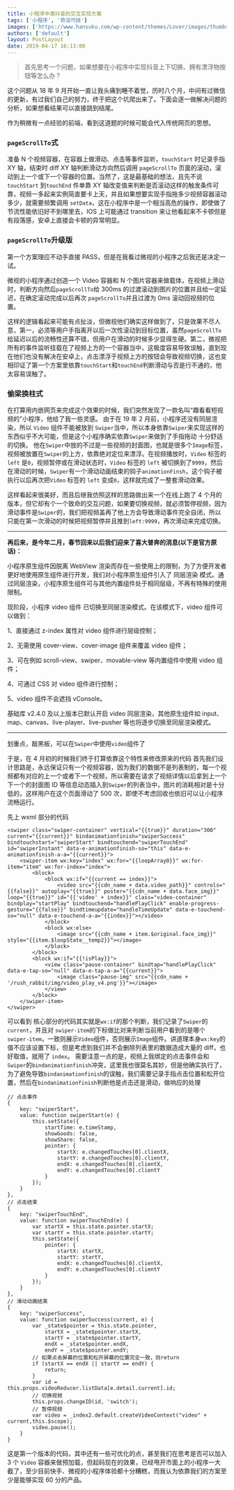 ```yaml
---
title: 小程序中类抖音的交互实现方案
tags: ['小程序', '奇淫巧技']
images: ['https://www.hansuku.com/wp-content/themes/Lover/images/thumbs/23.jpg']
authors: ['default']
layout: PostLayout
date: 2019-04-17 16:13:00
---
```


> 首先思考一个问题，如果想要在小程序中实现抖音上下切换、拥有漂浮物按钮等怎么办？

这个问题从 18 年 9 月开始一直让我头痛到睡不着觉，历时八个月，中间有过微信的更新，有过我们自己的努力，终于把这个坑爬出来了。下面会逐一做解决问题的分析，如果想看结果可以直接跳到结尾。

作为稍微有一点经验的前端，看到这道题的时候可能会代入传统网页的思想。

### `pageScrollTo`式

准备 N 个视频容器，在容器上做滑动、点击等事件监听，`touchStart` 时记录手指 XY 轴，结束时 diff XY 轴判断滑动方向然后调用 `pageScrollTo` 页面的滚动，滚动到上一个或下一个容器的位置。当然了，这是最基础的想法，且先不说`touchStart` 到`touchEnd` 件单靠 XY 轴改变值来判断是否滚动这样的触发条件可靠，视频一多起来实例简直要卡上天，并且如果想要实现手指拖多少视频容器滚动多少，就需要频繁调用 `setData`，这在小程序中是一个相当高危的操作，即使做了节流性能依旧好不到哪里去，IOS 上可能通过 transition 来让他看起来不卡顿但是有段落感，安卓上直接会卡顿的异常明显。

### `pageScrollTo`升级版

第一个方案理应不动手直接 PASS，但是在我看过微视的小程序之后我还是决定一试。

微视的小程序通过创造一个 Video 容器和 N 个图片容器来做载体，在视频上滑动时，判断方向然后`pageScrollTo`给 300ms 的过渡滚动到图片的位置并且给一定延迟，在确定滚动完成以后再次 `pageScrollTo`并且过渡为 0ms 滚动回视频的位置。

这样的逻辑看起来可能有点扯淡，但微视他们确实这样做到了，只是效果不尽人意，第一，必须等用户手指离开以后一次性滚动到目标位置，虽然`pageScrollTo`给延迟以后的流畅性还算不错，但用户在滑动的时候多少显得生硬。第二，微视把所有的事件监听挂载在了视频上方的一个容器当中，这极度容易导致误触，直到现在他们也没有解决在安卓上，点击漂浮于视频上方的按钮会导致视频切换，这也变相印证了第一个方案里依靠`touchStart`和`touchEnd`判断滑动与否是行不通的，他太容易误触了。

### 偷梁换柱式

在打算用内嵌网页来完成这个效果的时候，我们突然发现了一款名叫“趣看看短视频的”小程序，他给了我一些灵感。
由于在 19 年 2 月前，小程序还没有同层渲染，所以 `Video` 组件不能被放到 `Swiper`当中，所以本身依靠`Swiper`来实现这样的东西似乎不大可能，但是这个小程序确实依靠`Swiper`来做到了手指拖动 十分舒适的切换。
他在`Swiper`中放的不过是一些视频的封面图，也就是很多个`Image`标签，视频被放置在`Swiper`的上方，依靠绝对定位来漂浮。在视频播放时，`Video` 标签的 `left` 是`0`，视频暂停或在滑动状态时，`Video` 标签的 `left` 被切换到了`9999`，然后在滑动的时候，`Swiper`有一个滑动动画结束的钩子`animationFinsh`，这个钩子被执行以后再次把`Video` 标签的 `left` 变成`0`，这样就完成了一整套滑动效果。

这样看起来很美好，而且后继我仿照这样的思路做出来一个在线上跑了 4 个月的版本，但它却有个一个致命的交互问题，如果要切换视频，就必须暂停视频，因为滑动事件是`Swiper`的，我们把视频盖再了他上方会导致滑动事件完全自闭，所以只能在第一次滑动的时候把视频暂停并且推到`left:9999`，再次滑动来完成切换。

---

**再后来，是今年二月，春节回来以后我们迎来了喜大普奔的消息(以下是官方原话)：**

小程序原生组件因脱离 WebView 渲染而存在一些使用上的限制，为了方便开发者更好地使用原生组件进行开发，我们对小程序原生组件引入了 同层渲染 模式。通过同层渲染，小程序原生组件可与其他内置组件处于相同层级，不再有特殊的使用限制。

现阶段，小程序 video 组件 已切换至同层渲染模式。在该模式下，video 组件可以做到：

1、直接通过 z-index 属性对 video 组件进行层级控制；

2、无需使用 cover-view、cover-image 组件来覆盖 video 组件；

3、可在例如 scroll-view、swiper、movable-view 等内置组件中使用 video 组件；

4、可通过 CSS 对 video 组件进行控制；

5、video 组件不会遮挡 vConsole。

基础库 v2.4.0 及以上版本已默认开启 video 同层渲染，其他原生组件如 input、map、canvas、live-player、live-pusher 等也将逐步切换至同层渲染模式。

---

划重点，敲黑板，可以在`Swiper`中使用`video`组件了

于是，在 4 月初的时候我们终于打算依靠这个特性来修改原来的代码
首先我们设计思路是，永远保证只有一个视频容器，因为我们的数据不是列表制的，每一个视频都有对应的上一个或者下一个视频，所以需要在请求了视频详情以后拿到上一个下一个的封面图 ID 等信息动态插入到`Swiper`的列表当中，图片的消耗相对是十分低的，这样用户在这个页面滑动了 500 次，即使不考虑回收也依旧可以让小程序流畅运行。

先上 wxml 部分的代码

```
<swiper class="swiper-container" vertical="{{true}}" duration="300" current="{{current}}" bindanimationfinish="swiperSuccess" bindtouchstart="swiperStart" bindtouchend="swiperTouchEnd" id="swiperInstant" data-e-animationfinish-so="this" data-e-animationfinish-a-a="{{current}}">
    <swiper-item wx:key="index" wx:for="{{loopArray0}}" wx:for-item="item" wx:for-index="index">
        <block>
            <block wx:if="{{current == index}}">
                <video src="{{cdn_name + data.video_path}}" controls="{{false}}" autoplay="{{true}}" poster="{{cdn_name + data.face_img}}" loop="{{true}}" id="{{'video' + index}}" class="video-container" bindplay="startPlay" bindtouchend="handlePlayClick" enable-progress-gesture="{{false}}" bindtimeupdate="handleTimeUpdate" data-e-touchend-so="null" data-e-touchend-a-a="{{index}}"></video>
            </block>
            <block wx:else>
                <image src="{{cdn_name + item.$original.face_img}}" style="{{item.$loopState__temp2}}"></image>
            </block>
        </block>
        <block wx:if="{{!isPlay}}">
            <view class="pause-container" bindtap="handlePlayClick" data-e-tap-so="null" data-e-tap-a-a="{{current}}">
                <image class="pause-img" src="{{cdn_name + '/rush_rabbit/img/video_play_v4.png'}}"></image>
            </view>
        </block>
    </swiper-item>
</swiper>
```

可以看到 核心部分的代码其实就是`wx:if`的那个判断，我们记录了`Swiper`的 `current`，并且对 `swiper-item`的下标做比对来判断当前用户看到的是哪个 `swiper-item`，一致则展示`Video`组件，否则展示`Image`组件。讲道理本身`wx:key`的值不应该设置下标，但是考虑到我们并不会删除列表里的数据造成大量的 diff，也好取值，就用了 `index`。
需要注意一点的是，视频上我绑定的点击事件会和`Swiper`的`bindanimationfinish`冲突，这里我也很莫名其妙，但是他确实执行了，为了避免导致`bindanimationfinish`的误触，我们需要记录手指点击位置和松开位置，然后在`bindanimationfinish`判断他是点击还是滑动，做响应的处理

```
// 点击事件
{
    key: "swiperStart",
    value: function swiperStart(e) {
        this.setState({
            startTime: e.timeStamp,
            showGoods: false,
            showShare: false,
            pointer: {
                startX: e.changedTouches[0].clientX,
                startY: e.changedTouches[0].clientY,
                endX: e.changedTouches[0].clientX,
                endY: e.changedTouches[0].clientY
            }
        });
    }
},
// 点击结束
{
    key: "swiperTouchEnd",
    value: function swiperTouchEnd(e) {
        var startX = this.state.pointer.startX;
        var startY = this.state.pointer.startY;
        this.setState({
            pointer: {
                startX: startX,
                startY: startY,
                endX: e.changedTouches[0].clientX,
                endY: e.changedTouches[0].clientY
            }
        });
    }
},
// 滑动动画结束
{
    key: "swiperSuccess",
    value: function swiperSuccess(current, e) {
        var _state$pointer = this.state.pointer,
            startX = _state$pointer.startX,
            startY = _state$pointer.startY,
            endX = _state$pointer.endX,
            endY = _state$pointer.endY;
        // 如果点击屏幕的位置和松开屏幕的位置完全一致，则return
        if (startX == endX || startY == endY) {
            return;
        }
        var id = this.props.videoReducer.listData[e.detail.current].id;
        // 切换视频
        this.props.changeID(id, 'switch');
        // 暂停视频
        var video = _index2.default.createVideoContext("video" + current,this.$scope);
        video.pause();
    }
}
```

这是第一个版本的代码，其中还有一些可优化的点，甚至我们在思考是否可以加入 3 个 `Video` 容器来做预加载，但起码现在的效果，已经甩开市面上的小程序一大截了，至少目前快手、微视的小程序体验都十分糟糕，而我认为依靠我们的方案至少是能够实现 60 分的产品。
